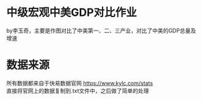 # 中级宏观中美GDP对比作业      
by李玉奇，主要是作图对比了中美第一、二、三产业，对比了中美的GDP总量及增速  
# 数据来源  
所有数据都来自于快易数据官网 https://www.kylc.com/stats  
直接将官网上的数据复制到.txt文件中，之后做了简单的处理  
